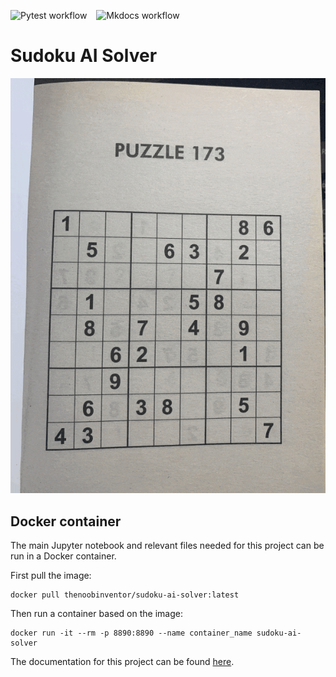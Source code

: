 ![Pytest workflow](https://github.com/TheNoobInventor/sudoku-ai-solver/actions/workflows/.github/workflows/pytest.yml/badge.svg) &ensp; ![Mkdocs workflow](https://github.com/TheNoobInventor/sudoku-ai-solver/actions/workflows/.github/workflows/docs.yml/badge.svg)
# Sudoku AI Solver

<p align='center'>
    <img src='docs/images/sudoku-ai-solver.gif'>
</p>

## Docker container

The main Jupyter notebook and relevant files needed for this project can be run in a Docker container. 

First pull the image:

```
docker pull thenoobinventor/sudoku-ai-solver:latest

```

Then run a container based on the image:

```
docker run -it --rm -p 8890:8890 --name container_name sudoku-ai-solver

```

The documentation for this project can be found [here](https://TheNoobInventor.github.io/sudoku-ai-solver/).

